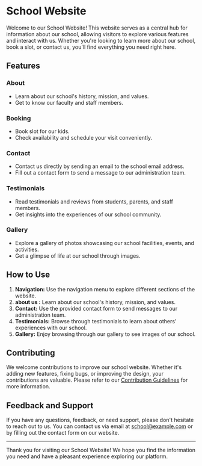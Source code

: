 # School Website

Welcome to our School Website! This website serves as a central hub for information about our school, allowing visitors to explore various features and interact with us. Whether you're looking to learn more about our school, book a slot, or contact us, you'll find everything you need right here.

## Features

### About
- Learn about our school's history, mission, and values.
- Get to know our faculty and staff members.

### Booking
- Book slot for our kids.
- Check availability and schedule your visit conveniently.

### Contact
- Contact us directly by sending an email to the school email address.
- Fill out a contact form to send a message to our administration team.

### Testimonials
- Read testimonials and reviews from students, parents, and staff members.
- Get insights into the experiences of our school community.

### Gallery
- Explore a gallery of photos showcasing our school facilities, events, and activities.
- Get a glimpse of life at our school through images.

## How to Use

1. **Navigation:** Use the navigation menu to explore different sections of the website.
2. **about us :** Learn about our school's history, mission, and values.
3. **Contact:** Use the provided contact form to send messages to our administration team.
4. **Testimonials:** Browse through testimonials to learn about others' experiences with our school.
5. **Gallery:** Enjoy browsing through our gallery to see images of our school.

## Contributing

We welcome contributions to improve our school website. Whether it's adding new features, fixing bugs, or improving the design, your contributions are valuable. Please refer to our [Contribution Guidelines](CONTRIBUTING.md) for more information.

## Feedback and Support

If you have any questions, feedback, or need support, please don't hesitate to reach out to us. You can contact us via email at [school@example.com](mailto:school@example.com) or by filling out the contact form on our website.


---

Thank you for visiting our School Website! We hope you find the information you need and have a pleasant experience exploring our platform.
